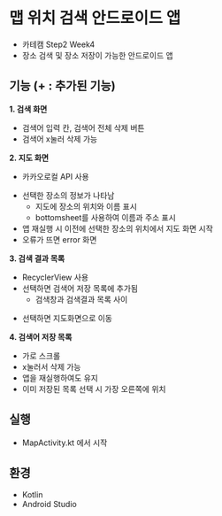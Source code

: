 # 맵 위치 검색 안드로이드 앱
- 카테캠 Step2 Week4
- 장소 검색 및 장소 저장이 가능한 안드로이드 앱


## 기능 (+ : 추가된 기능)
**1. 검색 화면**
- 검색어 입력 칸, 검색어 전체 삭제 버튼
- 검색어 x눌러 삭제 가능

**2. 지도 화면**
- 카카오로컬 API 사용
+ 선택한 장소의 정보가 나타남
  + 지도에 장소의 위치와 이름 표시
  + bottomsheet를 사용하여 이름과 주소 표시
+ 앱 재실행 시 이전에 선택한 장소의 위치에서 지도 화면 시작
+ 오류가 뜨면 error 화면

**3. 검색 결과 목록**
- RecyclerView 사용
- 선택하면 검색어 저장 목록에 추가됨
    - 검색창과 검색결과 목록 사이
+ 선택하면 지도화면으로 이동

**4. 검색어 저장 목록**
- 가로 스크롤
- x눌러서 삭제 가능
- 앱을 재실행하여도 유지
- 이미 저장된 목록 선택 시 가장 오른쪽에 위치

## 실행
- MapActivity.kt 에서 시작

## 환경
- Kotlin
- Android Studio
